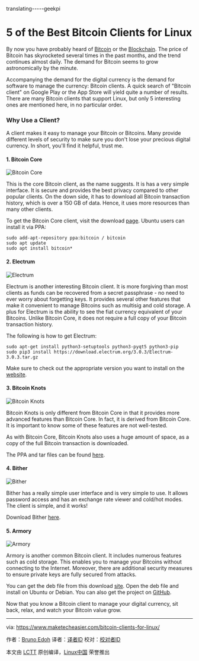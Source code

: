 translating-----geekpi

5 of the Best Bitcoin Clients for Linux
======
By now you have probably heard of [Bitcoin][1] or the [Blockchain][2]. The price of Bitcoin has skyrocketed several times in the past months, and the trend continues almost daily. The demand for Bitcoin seems to grow astronomically by the minute.

Accompanying the demand for the digital currency is the demand for software to manage the currency: Bitcoin clients. A quick search of "Bitcoin client" on Google Play or the App Store will yield quite a number of results. There are many Bitcoin clients that support Linux, but only 5 interesting ones are mentioned here, in no particular order.

### Why Use a Client?
A client makes it easy to manage your Bitcoin or Bitcoins. Many provide different levels of security to make sure you don't lose your precious digital currency. In short, you'll find it helpful, trust me.

#### 1. Bitcoin Core

![Bitcoin Core][3]

This is the core Bitcoin client, as the name suggests. It is has a very simple interface. It is secure and provides the best privacy compared to other popular clients. On the down side, it has to download all Bitcoin transaction history, which is over a 150 GB of data. Hence, it uses more resources than many other clients.

To get the Bitcoin Core client, visit the download [page][4]. Ubuntu users can install it via PPA:
```
sudo add-apt-repository ppa:bitcoin / bitcoin 
sudo apt update 
sudo apt install bitcoin*
```

#### 2. Electrum
![Electrum][5]

Electrum is another interesting Bitcoin client. It is more forgiving than most clients as funds can be recovered from a secret passphrase - no need to ever worry about forgetting keys. It provides several other features that make it convenient to manage Bitcoins such as multisig and cold storage. A plus for Electrum is the ability to see the fiat currency equivalent of your Bitcoins. Unlike Bitcoin Core, it does not require a full copy of your Bitcoin transaction history.

The following is how to get Electrum:
```
sudo apt-get install python3-setuptools python3-pyqt5 python3-pip
sudo pip3 install https://download.electrum.org/3.0.3/Electrum-3.0.3.tar.gz
```

Make sure to check out the appropriate version you want to install on the [website][6].

#### 3. Bitcoin Knots

![Bitcoin Knots][13]

Bitcoin Knots is only different from Bitcoin Core in that it provides more advanced features than Bitcoin Core. In fact, it is derived from Bitcoin Core. It is important to know some of these features are not well-tested.

As with Bitcoin Core, Bitcoin Knots also uses a huge amount of space, as a copy of the full Bitcoin transaction is downloaded.

The PPA and tar files can be found [here][7].

#### 4. Bither

![Bither][8]

Bither has a really simple user interface and is very simple to use. It allows password access and has an exchange rate viewer and cold/hot modes. The client is simple, and it works!

Download Bither [here][9].

#### 5. Armory

![Armory][10]

Armory is another common Bitcoin client. It includes numerous features such as cold storage. This enables you to manage your Bitcoins without connecting to the Internet. Moreover, there are additional security measures to ensure private keys are fully secured from attacks.

You can get the deb file from this download [site][11]. Open the deb file and install on Ubuntu or Debian. You can also get the project on [GitHub][12].

Now that you know a Bitcoin client to manage your digital currency, sit back, relax, and watch your Bitcoin value grow.

--------------------------------------------------------------------------------

via: https://www.maketecheasier.com/bitcoin-clients-for-linux/

作者：[Bruno Edoh][a]
译者：[译者ID](https://github.com/译者ID)
校对：[校对者ID](https://github.com/校对者ID)

本文由 [LCTT](https://github.com/LCTT/TranslateProject) 原创编译，[Linux中国](https://linux.cn/) 荣誉推出

[a]:https://www.maketecheasier.com
[1]:https://www.maketecheasier.com/what-is-bitcoin-and-how-you-can-utilize-it-online/
[2]:https://www.maketecheasier.com/bitcoin-blockchain-bundle-deals/
[3]:https://www.maketecheasier.com/assets/uploads/2017/12/bitcoin-core-interface.png (Bitcoin Core)
[4]:https://bitcoin.org/en/download
[5]:https://www.maketecheasier.com/assets/uploads/2017/12/electrum-interface.png (Electrum)
[6]:https://electrum.org/
[7]:https://bitcoinknots.org/
[8]:https://www.maketecheasier.com/assets/uploads/2017/12/bitter-interface.png (Bither)
[9]:https://bither.net/
[10]:https://www.maketecheasier.com/assets/uploads/2017/12/armory-logo2.png (Armory)
[11]:https://www.bitcoinarmory.com/download/
[12]:https://github.com/goatpig/BitcoinArmory
[13]:https://www.maketecheasier.com/assets/uploads/2017/12/bitcoin-core-interface.png
